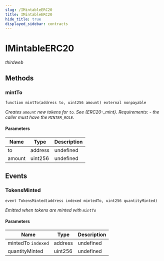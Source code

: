 ```yaml
---
slug: /IMintableERC20
title: IMintableERC20
hide_title: true
displayed_sidebar: contracts
---
```


# IMintableERC20

_thirdweb_

## Methods

### mintTo

```solidity
function mintTo(address to, uint256 amount) external nonpayable
```

_Creates `amount` new tokens for `to`. See {ERC20-\_mint}. Requirements: - the caller must have the `MINTER_ROLE`._

#### Parameters

| Name   | Type    | Description |
| ------ | ------- | ----------- |
| to     | address | undefined   |
| amount | uint256 | undefined   |

## Events

### TokensMinted

```solidity
event TokensMinted(address indexed mintedTo, uint256 quantityMinted)
```

_Emitted when tokens are minted with `mintTo`_

#### Parameters

| Name               | Type    | Description |
| ------------------ | ------- | ----------- |
| mintedTo `indexed` | address | undefined   |
| quantityMinted     | uint256 | undefined   |

